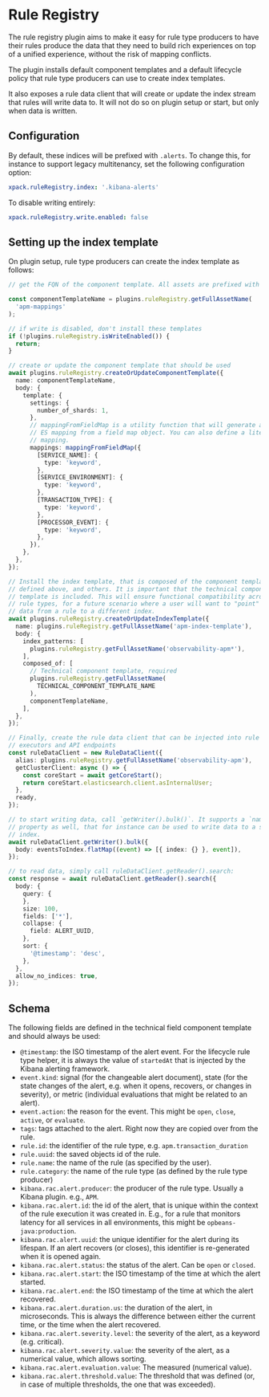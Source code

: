 # Rule Registry

The rule registry plugin aims to make it easy for rule type producers to have their rules produce the data that they need to build rich experiences on top of a unified experience, without the risk of mapping conflicts.

The plugin installs default component templates and a default lifecycle policy that rule type producers can use to create index templates.

It also exposes a rule data client that will create or update the index stream that rules will write data to. It will not do so on plugin setup or start, but only when data is written.

## Configuration

By default, these indices will be prefixed with `.alerts`. To change this, for instance to support legacy multitenancy, set the following configuration option:

```yaml
xpack.ruleRegistry.index: '.kibana-alerts'
```

To disable writing entirely:

```yaml
xpack.ruleRegistry.write.enabled: false
```

## Setting up the index template

On plugin setup, rule type producers can create the index template as follows:

```ts
// get the FQN of the component template. All assets are prefixed with the configured `index` value, which is `.alerts` by default.

const componentTemplateName = plugins.ruleRegistry.getFullAssetName(
  'apm-mappings'
);

// if write is disabled, don't install these templates
if (!plugins.ruleRegistry.isWriteEnabled()) {
  return;
}

// create or update the component template that should be used
await plugins.ruleRegistry.createOrUpdateComponentTemplate({
  name: componentTemplateName,
  body: {
    template: {
      settings: {
        number_of_shards: 1,
      },
      // mappingFromFieldMap is a utility function that will generate an
      // ES mapping from a field map object. You can also define a literal
      // mapping.
      mappings: mappingFromFieldMap({
        [SERVICE_NAME]: {
          type: 'keyword',
        },
        [SERVICE_ENVIRONMENT]: {
          type: 'keyword',
        },
        [TRANSACTION_TYPE]: {
          type: 'keyword',
        },
        [PROCESSOR_EVENT]: {
          type: 'keyword',
        },
      }),
    },
  },
});

// Install the index template, that is composed of the component template
// defined above, and others. It is important that the technical component
// template is included. This will ensure functional compatibility across
// rule types, for a future scenario where a user will want to "point" the
// data from a rule to a different index.
await plugins.ruleRegistry.createOrUpdateIndexTemplate({
  name: plugins.ruleRegistry.getFullAssetName('apm-index-template'),
  body: {
    index_patterns: [
      plugins.ruleRegistry.getFullAssetName('observability-apm*'),
    ],
    composed_of: [
      // Technical component template, required
      plugins.ruleRegistry.getFullAssetName(
        TECHNICAL_COMPONENT_TEMPLATE_NAME
      ),
      componentTemplateName,
    ],
  },
});

// Finally, create the rule data client that can be injected into rule type
// executors and API endpoints
const ruleDataClient = new RuleDataClient({
  alias: plugins.ruleRegistry.getFullAssetName('observability-apm'),
  getClusterClient: async () => {
    const coreStart = await getCoreStart();
    return coreStart.elasticsearch.client.asInternalUser;
  },
  ready,
});

// to start writing data, call `getWriter().bulk()`. It supports a `namespace`
// property as well, that for instance can be used to write data to a space-specific
// index.
await ruleDataClient.getWriter().bulk({
  body: eventsToIndex.flatMap((event) => [{ index: {} }, event]),
});

// to read data, simply call ruleDataClient.getReader().search:
const response = await ruleDataClient.getReader().search({
  body: {
    query: {
    },
    size: 100,
    fields: ['*'],
    collapse: {
      field: ALERT_UUID,
    },
    sort: {
      '@timestamp': 'desc',
    },
  },
  allow_no_indices: true,
});
```

## Schema

The following fields are defined in the technical field component template and should always be used:

- `@timestamp`: the ISO timestamp of the alert event. For the lifecycle rule type helper, it is always the value of `startedAt` that is injected by the Kibana alerting framework.
- `event.kind`: signal (for the changeable alert document), state (for the state changes of the alert, e.g. when it opens, recovers, or changes in severity), or metric (individual evaluations that might be related to an alert).
- `event.action`: the reason for the event. This might be `open`, `close`, `active`, or `evaluate`.
- `tags`: tags attached to the alert. Right now they are copied over from the rule.
- `rule.id`: the identifier of the rule type, e.g. `apm.transaction_duration`
- `rule.uuid`: the saved objects id of the rule.
- `rule.name`: the name of the rule (as specified by the user).
- `rule.category`: the name of the rule type (as defined by the rule type producer)
- `kibana.rac.alert.producer`: the producer of the rule type. Usually a Kibana plugin. e.g., `APM`.
- `kibana.rac.alert.id`: the id of the alert, that is unique within the context of the rule execution it was created in. E.g., for a rule that monitors latency for all services in all environments, this might be `opbeans-java:production`.
- `kibana.rac.alert.uuid`: the unique identifier for the alert during its lifespan. If an alert recovers (or closes), this identifier is re-generated when it is opened again.
- `kibana.rac.alert.status`: the status of the alert. Can be `open` or `closed`.
- `kibana.rac.alert.start`: the ISO timestamp of the time at which the alert started.
- `kibana.rac.alert.end`: the ISO timestamp of the time at which the alert recovered.
- `kibana.rac.alert.duration.us`: the duration of the alert, in microseconds. This is always the difference between either the current time, or the time when the alert recovered.
- `kibana.rac.alert.severity.level`: the severity of the alert, as a keyword (e.g. critical).
- `kibana.rac.alert.severity.value`: the severity of the alert, as a numerical value, which allows sorting.
- `kibana.rac.alert.evaluation.value`: The measured (numerical value).
- `kibana.rac.alert.threshold.value`: The threshold that was defined (or, in case of multiple thresholds, the one that was exceeded).
